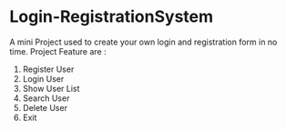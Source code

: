 # Login-RegistrationSystem
A mini Project used to create your own login and registration form in no time.
Project Feature are :
1. Register User
2. Login User
3. Show User List
4. Search User
5. Delete User
6. Exit
